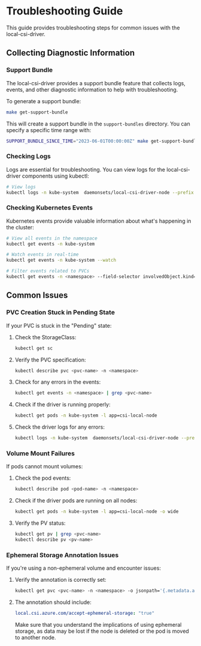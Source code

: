 # Troubleshooting Guide

This guide provides troubleshooting steps for common issues with the local-csi-driver.

## Collecting Diagnostic Information

### Support Bundle

The local-csi-driver provides a support bundle feature that collects logs,
events, and other diagnostic information to help with troubleshooting.

To generate a support bundle:

```sh
make get-support-bundle
```

This will create a support bundle in the `support-bundles` directory.
You can specify a specific time range with:

```sh
SUPPORT_BUNDLE_SINCE_TIME="2023-06-01T00:00:00Z" make get-support-bundle
```

### Checking Logs

Logs are essential for troubleshooting. You can view logs for the local-csi-driver
components using kubectl:

```sh
# View logs
kubectl logs -n kube-system  daemonsets/local-csi-driver-node --prefix --all-containers
```

### Checking Kubernetes Events

Kubernetes events provide valuable information about what's happening in the cluster:

```sh
# View all events in the namespace
kubectl get events -n kube-system

# Watch events in real-time
kubectl get events -n kube-system --watch

# Filter events related to PVCs
kubectl get events -n <namespace> --field-selector involvedObject.kind=PersistentVolumeClaim
```

## Common Issues

### PVC Creation Stuck in Pending State

If your PVC is stuck in the "Pending" state:

1. Check the StorageClass:

   ```sh
   kubectl get sc
   ```

2. Verify the PVC specification:

   ```sh
   kubectl describe pvc <pvc-name> -n <namespace>
   ```

3. Check for any errors in the events:

   ```sh
   kubectl get events -n <namespace> | grep <pvc-name>
   ```

4. Check if the driver is running properly:

   ```sh
   kubectl get pods -n kube-system -l app=csi-local-node
   ```

5. Check the driver logs for any errors:

   ```sh
   kubectl logs -n kube-system  daemonsets/local-csi-driver-node --prefix --all-containers
   ```

### Volume Mount Failures

If pods cannot mount volumes:

1. Check the pod events:

   ```sh
   kubectl describe pod <pod-name> -n <namespace>
   ```

2. Check if the driver pods are running on all nodes:

   ```sh
   kubectl get pods -n kube-system -l app=csi-local-node -o wide
   ```

3. Verify the PV status:

   ```sh
   kubectl get pv | grep <pvc-name>
   kubectl describe pv <pv-name>
   ```

### Ephemeral Storage Annotation Issues

If you're using a non-ephemeral volume and encounter issues:

1. Verify the annotation is correctly set:

   ```sh
   kubectl get pvc <pvc-name> -n <namespace> -o jsonpath='{.metadata.annotations}'
   ```

2. The annotation should include:

   ```yaml
   local.csi.azure.com/accept-ephemeral-storage: "true"
   ```

   Make sure that you understand the implications of using ephemeral storage,
   as data may be lost if the node is deleted or the pod is moved to another node.
